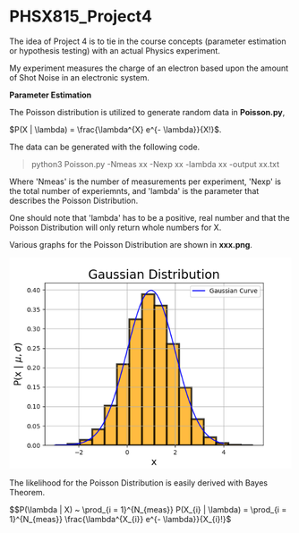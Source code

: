 # PHSX815_Project4

The idea of Project 4 is to tie in the course concepts (parameter estimation or hypothesis testing) with an actual Physics experiment.

My experiment measures the charge of an electron based upon the amount of Shot Noise in an electronic system.

**Parameter Estimation**

The Poisson distribution is utilized to generate random data in **Poisson.py**, 

$P(X | \lambda) = \frac{\lambda^{X} e^{- \lambda}}{X!}$.

The data can be generated with the following code.

>python3 Poisson.py -Nmeas xx -Nexp xx -lambda xx -output xx.txt

Where 'Nmeas' is the number of measurements per experiment, 'Nexp' is the total number of experiemnts, and 'lambda' is the parameter that describes the Poisson Distribution. 

One should note that 'lambda' has to be a positive, real number and that the Poisson Distribution will only return whole numbers for X. 

Various graphs for the Poisson Distribution are shown in **xxx.png**.

![GaussianGraph1.png](https://github.com/DJDdawg/PHSX815_Project3/blob/main/GaussianGraph1.png)

The likelihood for the Poisson Distribution is easily derived with Bayes Theorem.

$$P(\lambda | X) ~ \prod_{i = 1}^{N_{meas}} P(X_{i} | \lambda) = \prod_{i = 1}^{N_{meas}} \frac{\lambda^{X_{i}} e^{- \lambda}}{X_{i}!}$

